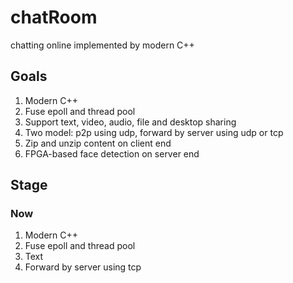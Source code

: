 # chatRoom
chatting online implemented by modern C++

## Goals

1. Modern C++
2. Fuse epoll and thread pool
3. Support text, video, audio, file and desktop sharing
4. Two model: p2p using udp, forward by server using udp or tcp
5. Zip and unzip content on client end
6. FPGA-based face detection on server end

## Stage

### Now

1. Modern C++
2. Fuse epoll and thread pool
3. Text
4. Forward by server using tcp

